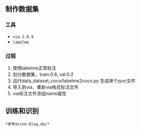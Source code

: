 ## 制作数据集
### 工具
- `via-2.0.9`
- `labelme`
### 过程
1. 使用labelme正常标注
2. 划分数据集，train:0.8, val:0.2
3. 运行data_dataset_coco/labelme2coco.py 生成单个json文件
4. 导入到via，重新via格式标注文件
5. via标注文件添加name属性

## 训练和识别
`*参考mrcnn-blog.doc*`